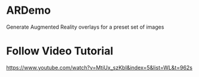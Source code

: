# ARDemo
Generate Augmented Reality overlays for a preset set of images

# Follow Video Tutorial
https://www.youtube.com/watch?v=MtiUx_szKbI&index=5&list=WL&t=962s
